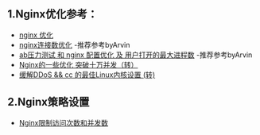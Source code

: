 ## 1.Nginx优化参考：
- [nginx 优化](https://blog.csdn.net/tianyaxingge/article/details/8491233)
- [nginx连接数优化](https://www.cnblogs.com/vicowong/p/9560967.html) -推荐参考byArvin
- [ab压力测试 和 nginx 配置优化 及 用户打开的最大进程数](https://blog.csdn.net/wudinaniya/article/details/86064797)  -推荐参考byArvin
- [Nginx的一些优化 突破十万并发（转）](https://www.cnblogs.com/vicowong/p/11663667.html)
- [缓解DDoS && cc 的最佳Linux内核设置 (转)](https://www.cnblogs.com/vicowong/p/11748142.html)

## 2.Nginx策略设置
- [Nginx限制访问次数和并发数](https://blog.51cto.com/13293070/2453274?source=dra)